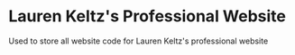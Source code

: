 # Lauren Keltz's Professional Website
Used to store all website code for Lauren Keltz's professional website
